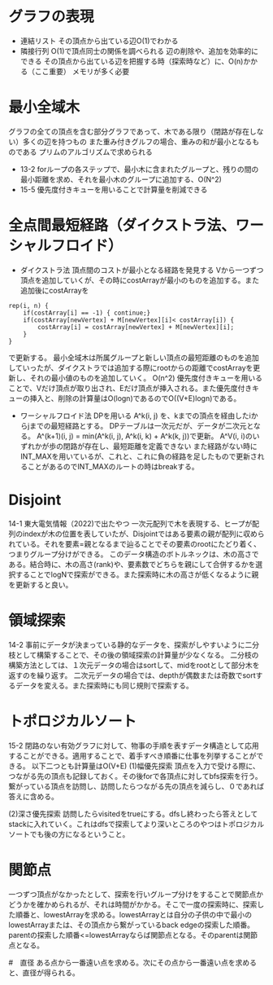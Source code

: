 # グラフの表現
- 連結リスト
その頂点から出ている辺O(1)でわかる
- 隣接行列
O(1)で頂点同士の関係を調べられる
辺の削除や、追加を効率的にできる
その頂点から出ている辺を把握する時（探索時など）に、O(n)かかる（ここ重要）
メモリが多く必要

# 最小全域木
グラフの全ての頂点を含む部分グラフであって、木である限り（閉路が存在しない）多くの辺を持つもの
また重み付きグルフの場合、重みの和が最小となるものである
プリムのアルゴリズムで求められる
- 13-2
forループの各ステップで、最小木に含まれたグループと、残りの間の最小距離を求め、それを最小木のグループに追加する、O(N^2)
- 15-5
優先度付きキューを用いることで計算量を削減できる

# 全点間最短経路（ダイクストラ法、ワーシャルフロイド）
- ダイクストラ法
頂点間のコストが最小となる経路を発見する
Vから一つずつ頂点を追加していくが、その時にcostArrayが最小のものを追加する。また追加後にcostArrayを
```
rep(i, n) {
    if(costArray[i] == -1) { continue;}
    if(costArray[newVertex] + M[newVertex][i]< costArray[i]) {
        costArray[i] = costArray[newVertex] + M[newVertex][i];
    }
}
```
で更新する。
最小全域木は所属グループと新しい頂点の最短距離のものを追加していったが、ダイクストラでは追加する際にrootからの距離でcostArrayを更新し、それの最小値のものを追加していく。
O(n^2)
優先度付きキューを用いることで、Vだけ頂点が取り出され、Eだけ頂点が挿入される。また優先度付きキューの挿入と、削除の計算量はO(logn)であるのでO((V+E)logn)である。

- ワーシャルフロイド法
DPを用いる
A^k(i, j) を、kまでの頂点を経由したiからjまでの最短経路とする。
DPテーブルは一次元だが、データが二次元となる。
A^(k+1)(i, j) = min(A^k(i, j), A^k(i, k) + A^k(k, j))で更新。
A^V(i, i)のいずれかが歩の閉路が存在し、最短距離を定義できない
また経路がない時にINT_MAXを用いているが、これと、これに負の経路を足したもので更新されることがあるのでINT_MAXのルートの時はbreakする。

# Disjoint
14-1
東大電気情報（2022)で出たやつ
一次元配列で木を表現する、ヒープが配列のindexが木の位置を表していたが、Disjointではある要素の親が配列に収められている。それを要素=親となるまで辿ることでその要素のrootにたどり着く、つまりグループ分けができる。
このデータ構造のボトルネックは、木の高さである。結合時に、木の高さ(rank)や、要素数でどちらを親にして合併するかを選択することでlogNで探索ができる。また探索時に木の高さが低くなるように親を更新すると良い。


# 領域探索
14-2
事前にデータが決まっている静的なデータを、探索がしやすいように二分枝として構築することで、その後の領域探索の計算量が少なくなる。
二分枝の構築方法としては、１次元データの場合はsortして、midをrootとして部分木を返すのを繰り返す。
二次元データの場合では、depthが偶数または奇数でsortするデータを変える。また探索時にも同じ規則で探索する。

# トポロジカルソート
15-2
閉路のない有効グラフに対して、物事の手順を表すデータ構造として応用することができる。適用することで、着手すべき順番に仕事を列挙することができる。
以下二つとも計算量はO(V+E)
(1)幅優先探索
頂点を入力で受ける際に、つながる先の頂点も記録しておく。その後forで各頂点に対してbfs探索を行う。繋がっている頂点を訪問し、訪問したらつながる先の頂点を減らし、０であれば答えに含める。

(2)深さ優先探索
訪問したらvisitedをtrueにする。dfsし終わったら答えとしてstackに入れていく。これはdfsで探索してより深いところのやつはトポロジカルソートでも後の方になるということ。



# 関節点
一つずつ頂点がなかったとして、探索を行いグループ分けをすることで関節点かどうかを確かめられるが、それは時間がかかる。そこで一度の探索時に、探索した順番と、lowestArrayを求める。lowestArrayとは自分の子供の中で最小のlowestArrayまたは、その頂点から繋がっているback edgeの探索した順番。parentの探索した順番<=lowestArrayならば関節点となる。そのparentは関節点となる。

#　直径
ある点から一番遠い点を求める。次にその点から一番遠い点を求めると、直径が得られる。